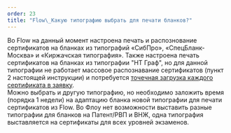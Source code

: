 ```yaml
---
order: 23
title: "Flow\_Какую типографию выбрать для печати бланков?"
---
```


Во Flow на данный момент настроена печать и распознование сертификатов на бланках из типографий «СибПро», «СпецБланк-Москва» и «Киржачская типография». Также настроена печать сертификатов на бланках из типографии "НТ Граф", но для данной типографии не работает массовое распознавание сертификатов (пункт 2 настоящей инструкции) и потребуется [точечная загрузка каждого сертификата в заявку](./../flow.-rabota-s-dokumentami/sertifikaty/zagruzka-skana-sertifikata-v-zayavku).\
Можно выбрать и другую типографию, но необходимо заложить время (порядка 1 недели) на адаптацию бланка новой типографии для печати сертификатов из Flow. Во Флоу нет возможности выставить разные типографии для бланков на Патент/РВП и ВНЖ, одна типография выставляется на сертификаты для всех уровней экзаменов.


